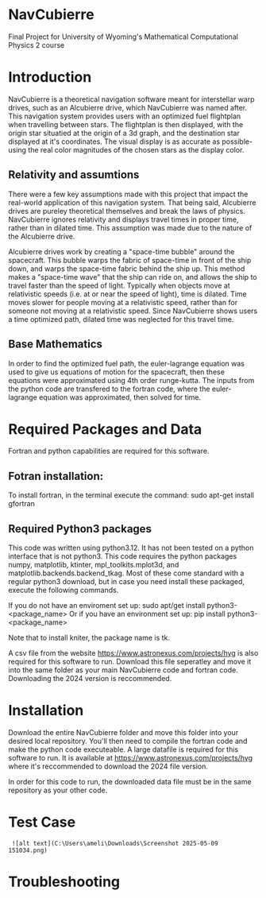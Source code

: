 # NavCubierre
Final Project for University of Wyoming's Mathematical Computational Physics 2 course

# Introduction
NavCubierre is a theoretical navigation software meant for interstellar warp drives, such as an Alcubierre drive, which NavCubierre was named after. This navigation system provides users with an optimized fuel flightplan when travelling between stars. The flightplan is then displayed, with the origin star situatied at the origin of a 3d graph, and the destination star displayed at it's coordinates. The visual display is as accurate as possible- using the real color magnitudes of the chosen stars as the display color.  

## Relativity and assumtions
There were a few key assumptions made with this project that impact the real-world application of this navigation system. That being said, Alcubierre drives are pureley theoretical themselves and break the laws of physics. NavCubierre ignores relativity and displays travel times in proper time, rather than in dilated time. This assumption was made due to the nature of the Alcubierre drive.

Alcubierre drives work by creating a "space-time bubble" around the spacecraft. This bubble warps the fabric of space-time in front of the ship down, and warps the space-time fabric behind the ship up. This method makes a "space-time wave" that the ship can ride on, and allows the ship to travel faster than the speed of light. 
Typically when objects move at relativistic speeds (i.e. at or near the speed of light), time is dilated. Time moves slower for people moving at a relativistic speed, rather than for someone not moving at a relativistic speed. Since NavCubierre shows users a time optimized path, dilated time was neglected for this travel time.

## Base Mathematics
In order to find the optimized fuel path, the euler-lagrange equation was used to give us equations of motion for the spacecraft, then these equations were approximated using 4th order runge-kutta. The inputs from the python code are transfered to the fortran code, where the euler-lagrange equation was approximated, then solved for time.

# Required Packages and Data
Fortran and python capabilities are required for this software. 

## Fotran installation:
To install fortran, in the terminal execute the command:
  sudo apt-get install gfortran

## Required Python3 packages
This code was written using python3.12. It has not been tested on a python interface that is not python3. This code requires the python packages numpy, matplotlib, ktinter, mpl_toolkits.mplot3d, and matplotlib.backends.backend_tkag. Most of these come standard with a regular python3 download, but in case you need install these packaged, execute the following commands.

If you do not have an enviroment set up:
  sudo apt/get install python3-<package_name>
Or if you have an environment set up:
  pip install python3-<package_name>

Note that to install kniter, the package name is tk. 

A csv file from the website https://www.astronexus.com/projects/hyg is also required for this software to run. Download this file seperatley and move it into the same folder as your main NavCubierre code and fortran code. Downloading the 2024 version is reccommended. 

# Installation
Download the entire NavCubierre folder and move this folder into your desired local repository. You'll then need to compile the fortran code and make the python code executeable. A large datafile is required for this software to run. It is available at https://www.astronexus.com/projects/hyg where it's reccommended to download the 2024 file version. 

In order for this code to run, the downloaded data file must be in the same repository as your other code. 

# Test Case
     ![alt text](C:\Users\ameli\Downloads\Screenshot 2025-05-09 151034.png)

# Troubleshooting

